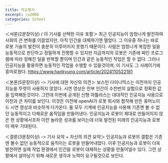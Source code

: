 ```yaml
---
title: 학교봉사
excerpt: \u200b
categories: School
---
```

＜서론(2문장이상) / 이 기사를 선택한 이유 포함＞
최근 인공지능이 엄청나게 발전하여 사회의 큰 변화를 이끌었지만, 아직 인간을 대체하기엔 멀었다. 그 이유중 하나는 바로 로봇 기술의 발전이 충분히 이루어지지 못했기 때문이다. 사람은 엄청나게 복잡한 일을 능동적으로 판단하고 정밀하게 진행할 수 있지만 지금까지의 로봇은 기존에 짜인 프로그램에 따라 정해진 일을 반복할 뿐이며 인간과 같은 능동적인 작업은 할 수 없다. 그러나 인공지능을 활용하면 능동적인 작업을 수행할 수 있을것이며, 이 기사도 그 사례이기에 흥미로웠다.
https://www.hankyung.com/article/2024110522181

＜본론(5문장이상)    -> 기사에 대한 자신의 의견＞
보스턴 다이나믹스는 이전까지 인공지능을 뚜렷이 사용하지 않았다. 시연 영상은 전부 인간이 수천번의 실험으로 정확한 값을 입력해둔것이다. 그런데 이번에 공개된 신형 아틀라스는 대대적인 인공지능 사용으로 이전과 큰 차이를 보인다. 이것은 이전에 openAI가 로봇 회사와 합작해 만든 휴머노이드 시연 영상과 비슷하게 다가온다. 둘 모두 기계에 인공지능을 사용해 기존엔 볼 수 없던 능동적이고 다채로운 움직임을 만들어낸다. 인공지능과 로봇이 제대로 만들어지지 않은 현 상황에서조차 이런 놀라운 성과를 보이는데 더욱 발전된 미래의 인공지능과 로봇이 매우 기대된다.

＜결론(3문장이상)   -> 기사 요약 + 자신의 의견 요약＞
인공지능과 로봇의 결합은 기존엔 볼수 없던 능동적으로 움직이는 로봇을 만들어내었다. 이후 인공지능과 로봇이 더욱 발전하면 실제 작업 환경에서 인간을 로봇이 대체하는 상황을 만들어낼수 있다. 그런 상황에서 살아남기 위해 새로운 생각과 노력이 요구될것으로 보인다.